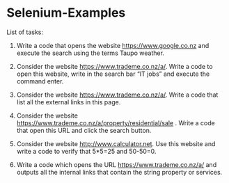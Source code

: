 # Selenium-Examples


List of tasks:

1. Write a code that opens the website https://www.google.co.nz and execute the search using
the terms Taupo weather. 

2. Consider the website https://www.trademe.co.nz/a/. Write a code to open this website,
write in the search bar “IT jobs” and execute the command enter. 

3. Consider the website https://www.trademe.co.nz/a/. Write a code that list all the external
links in this page. 

4. Consider the website https://www.trademe.co.nz/a/property/residential/sale . Write a code
that open this URL and click the search button. 

5. Consider the website http://www.calculator.net. Use this website and write a code to verify
that 5*5=25 and 50-50=0. 

6. Write a code which opens the URL https://www.trademe.co.nz/a/ and outputs all the
internal links that contain the string property or services. 